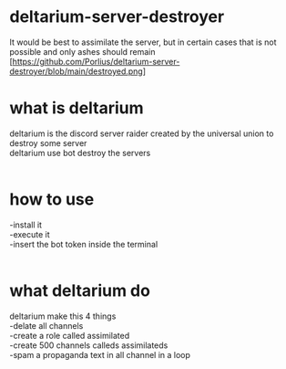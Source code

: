 # deltarium-server-destroyer<br />
It would be best to assimilate the server, but in certain cases that is not possible and only ashes should remain<br />
[https://github.com/Porlius/deltarium-server-destroyer/blob/main/destroyed.png]<br />
# what is deltarium<br />
deltarium is the discord server raider created by the universal union to destroy some server<br />
deltarium use bot destroy the servers<br />
<br />
# how to use<br />
-install it<br />
-execute it<br />
-insert the bot token inside the terminal<br />
<br />
# what deltarium do<br />
deltarium make this 4 things<br />
-delate all channels<br />
-create a role called assimilated<br />
-create 500 channels calleds assimilateds<br />
-spam a propaganda text in all channel in a loop<br />

